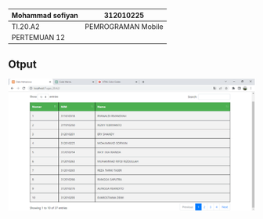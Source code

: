 |Mohammad sofiyan | 312010225         |
|-----------------|------------------ |
|     TI.20.A2    |PEMROGRAMAN Mobile |
|   PERTEMUAN 12  |                   |



## Otput
![otput](img/otout4.png)